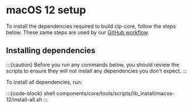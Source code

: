 # macOS 12 setup

To install the dependencies required to build clp-core, follow the steps below.
These same steps are used by our 
[GitHub workflow][gh-workflow].

## Installing dependencies

:::{caution}
Before you run any commands below, you should review the scripts to ensure they
will not install any dependencies you don't expect.
:::

To install all dependencies, run:

:::{code-block} shell
components/core/tools/scripts/lib_install/macos-12/install-all.sh
:::

[gh-workflow]: https://github.com/y-scope/clp/blob/main/.github/workflows/clp-core-build-macos.yaml
